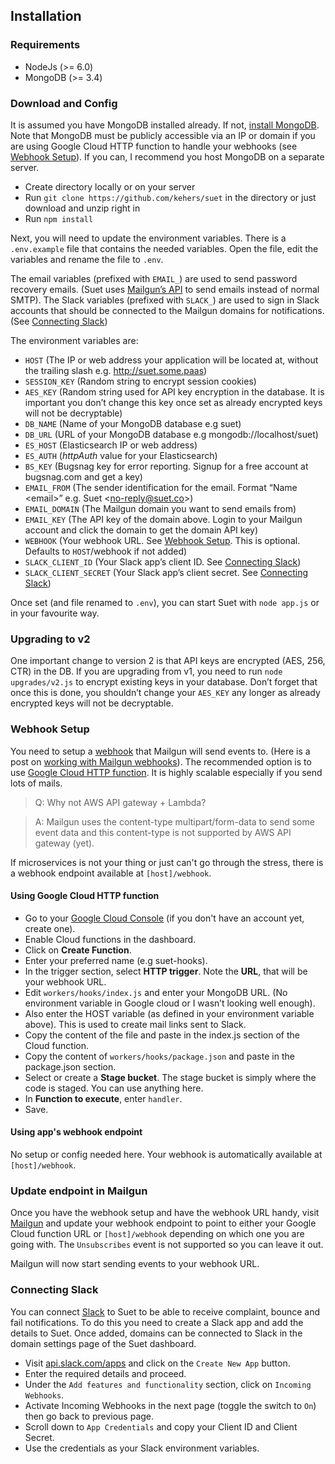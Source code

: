 ## Installation

### Requirements

- NodeJs (>= 6.0)
- MongoDB (>= 3.4)

### Download and Config

It is assumed you have MongoDB installed already. If not, [install MongoDB](https://docs.mongodb.com/manual/installation/). Note that MongoDB must be publicly accessible via an IP or domain if you are using Google Cloud HTTP function to handle your webhooks (see [Webhook Setup](#webhook-setup)). If you can, I recommend you host MongoDB on a separate server.

- Create directory locally or on your server
- Run `git clone https://github.com/kehers/suet` in the directory or just download and unzip right in
- Run `npm install`

Next, you will need to update the environment variables. There is a `.env.example` file that contains the needed variables. Open the file, edit the variables and rename the file to `.env`.

The email variables (prefixed with `EMAIL_`) are used to send password recovery emails. (Suet uses [Mailgun’s API](https://documentation.mailgun.com/en/latest/quickstart-sending.html#how-to-start-sending-email) to send emails instead of normal SMTP). The Slack variables (prefixed with `SLACK_`) are used to sign in Slack accounts that should be connected to the Mailgun domains for notifications. (See [Connecting Slack](#connecting-slack))

The environment variables are:

- `HOST` (The IP or web address your application will be located at, without the trailing slash e.g. http://suet.some.paas)
- `SESSION_KEY` (Random string to encrypt session cookies)
- `AES_KEY` (Random string used for API key encryption in the database. It is important you don’t change this key once set as already encrypted keys will not be decryptable)
- `DB_NAME` (Name of your MongoDB database e.g suet)
- `DB_URL` (URL of your MongoDB database e.g mongodb://localhost/suet)
- `ES_HOST` (Elasticsearch IP or web address)
- `ES_AUTH` (_httpAuth_ value for your Elasticsearch)
- `BS_KEY` (Bugsnag key for error reporting. Signup for a free account at bugsnag.com and get a key)
- `EMAIL_FROM` (The sender identification for the email. Format “Name \<email>” e.g. Suet \<no-reply@suet.co>)
- `EMAIL_DOMAIN` (The Mailgun domain you want to send emails from)
- `EMAIL_KEY` (The API key of the domain above. Login to your Mailgun account and click the domain to get the domain API key)
- `WEBHOOK` (Your webhook URL. See [Webhook Setup](#webhook-setup). This is optional. Defaults to `HOST`/webhook if not added)
- `SLACK_CLIENT_ID` (Your Slack app’s client ID. See [Connecting Slack](#connecting-slack))
- `SLACK_CLIENT_SECRET` (Your Slack app’s client secret. See [Connecting Slack](#connecting-slack))

Once set (and file renamed to `.env`), you can start Suet with `node app.js` or in your favourite way.

### Upgrading to v2

One important change to version 2 is that API keys are encrypted (AES, 256, CTR) in the DB. If you are upgrading from v1, you need to run `node upgrades/v2.js` to encrypt existing keys in your database. Don’t forget that once this is done, you shouldn’t change your `AES_KEY` any longer as already encrypted keys will not be decryptable.

### Webhook Setup

You need to setup a [webhook](http://mailgun-documentation.readthedocs.io/en/latest/api-webhooks.html) that Mailgun will send events to. (Here is a post on [working with Mailgun webhooks](http://obem.be/2017/09/08/working-with-mailgun-webhooks.html)). The recommended option is to use [Google Cloud HTTP function](https://cloud.google.com/functions/docs/writing/http). It is highly scalable especially if you send lots of mails.

> Q: Why not AWS API gateway + Lambda?

> A: Mailgun uses the content-type multipart/form-data to send some event data and this content-type is not supported by AWS API gateway (yet).

If microservices is not your thing or just can't go through the stress, there is a webhook endpoint available at `[host]/webhook`.

#### Using Google Cloud HTTP function

- Go to your [Google Cloud Console](https://console.cloud.google.com/) (if you don't have an account yet, create one).
- Enable Cloud functions in the dashboard.
- Click on **Create Function**.
- Enter your preferred name (e.g suet-hooks).
- In the trigger section, select **HTTP trigger**. Note the **URL**, that will be your webhook URL.
- Edit `workers/hooks/index.js` and enter your MongoDB URL. (No environment variable in Google cloud or I wasn’t looking well enough).
- Also enter the HOST variable (as defined in your environment variable above). This is used to create mail links sent to Slack.
- Copy the content of the file and paste in the index.js section of the Cloud function.
- Copy the content of `workers/hooks/package.json` and paste in the package.json section.
- Select or create a **Stage bucket**. The stage bucket is simply where the code is staged. You can use anything here.
- In **Function to execute**, enter `handler`.
- Save.

#### Using app's webhook endpoint

No setup or config needed here. Your webhook is automatically available at `[host]/webhook`.

### Update endpoint in Mailgun

Once you have the webhook setup and have the webhook URL handy, visit [Mailgun](https://mailgun.com/app/webhooks) and update your webhook endpoint to point to either your Google Cloud function URL or `[host]/webhook` depending on which one you are going with. The `Unsubscribes` event is not supported so you can leave it out.

Mailgun will now start sending events to your webhook URL.

### Connecting Slack

You can connect [Slack](https://slack.com/) to Suet to be able to receive complaint, bounce and fail notifications. To do this you need to create a Slack app and add the details to Suet. Once added, domains can be connected to Slack in the domain settings page of the Suet dashboard.

- Visit [api.slack.com/apps](https://api.slack.com/apps) and click on the `Create New App` button.
- Enter the required details and proceed.
- Under the `Add features and functionality` section, click on `Incoming Webhooks`.
- Activate Incoming Webhooks in the next page (toggle the switch to `On`) then go back to previous page.
- Scroll down to `App Credentials` and copy your Client ID and Client Secret.
- Use the credentials as your Slack environment variables.
